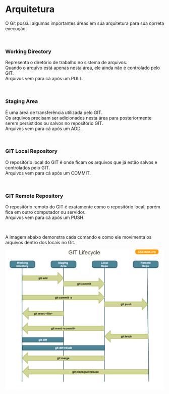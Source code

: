 # Arquitetura

O Git possui algumas importantes áreas em sua arquitetura para sua correta execução. 

<br />

### **Working Directory**
Representa o diretório de trabalho no sistema de arquivos. <br />
Quando o arquivo está apenas nesta área, ele ainda não é controlado pelo GIT. <br />
Arquivos vem para cá após um PULL.

<br />

### **Staging Area**
É uma área de transferência utilizada pelo GIT. <br />
Os arquivos precisam ser adicionados nesta área para posteriormente serem persistidos ou salvos no repositório GIT. <br />
Arquivos vem para cá após um ADD.

<br />

### **GIT Local Repository**
O repositório local do GIT é onde ficam os arquivos que já estão salvos e controlados pelo GIT. <br />
Arquivos vem para cá após um COMMIT.

<br />

### **GIT Remote Repository**
O repositório remoto do GIT é exatamente como o repositório local, porém fica em outro computador ou servidor. <br />
Arquivos vem para cá após um PUSH.

<br />

A imagem abaixo demonstra cada comando e como ele movimenta os arquivos dentro dos locais no Git.

![Ciclo de vida dos arquivos](./assets/git-command-lifecycle.png)

